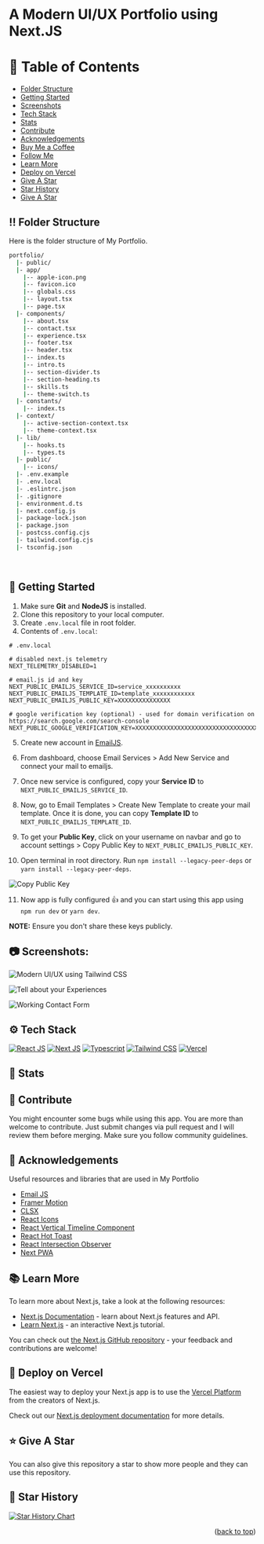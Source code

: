 <a name="readme-top"></a>

# A Modern UI/UX Portfolio using Next.JS



# :notebook_with_decorative_cover: Table of Contents

</summary>

- [Folder Structure](#bangbang-folder-structure)
- [Getting Started](#toolbox-getting-started)
- [Screenshots](#camera-screenshots)
- [Tech Stack](#gear-tech-stack)
- [Stats](#wrench-stats)
- [Contribute](#raised_hands-contribute)
- [Acknowledgements](#gem-acknowledgements)
- [Buy Me a Coffee](#coffee-buy-me-a-coffee)
- [Follow Me](#rocket-follow-me)
- [Learn More](#books-learn-more)
- [Deploy on Vercel](#page_with_curl-deploy-on-vercel)
- [Give A Star](#star-give-a-star)
- [Star History](#star2-star-history)
- [Give A Star](#star-give-a-star)

</details>

## :bangbang: Folder Structure

Here is the folder structure of My Portfolio.

```bash
portfolio/
  |- public/
  |- app/
    |-- apple-icon.png
    |-- favicon.ico
    |-- globals.css
    |-- layout.tsx
    |-- page.tsx
  |- components/
    |-- about.tsx
    |-- contact.tsx
    |-- experience.tsx
    |-- footer.tsx
    |-- header.tsx
    |-- index.ts
    |-- intro.ts
    |-- section-divider.ts
    |-- section-heading.ts
    |-- skills.ts
    |-- theme-switch.ts
  |- constants/
    |-- index.ts
  |- context/
    |-- active-section-context.tsx
    |-- theme-context.tsx
  |- lib/
    |-- hooks.ts
    |-- types.ts
  |- public/
    |-- icons/
  |- .env.example
  |- .env.local
  |- .eslintrc.json
  |- .gitignore
  |- environment.d.ts
  |- next.config.js
  |- package-lock.json
  |- package.json
  |- postcss.config.cjs
  |- tailwind.config.cjs
  |- tsconfig.json
```

<br />

## :toolbox: Getting Started

1. Make sure **Git** and **NodeJS** is installed.
2. Clone this repository to your local computer.
3. Create `.env.local` file in root folder.
4. Contents of `.env.local`:

```env
# .env.local

# disabled next.js telemetry
NEXT_TELEMETRY_DISABLED=1

# email.js id and key
NEXT_PUBLIC_EMAILJS_SERVICE_ID=service_xxxxxxxxxx
NEXT_PUBLIC_EMAILJS_TEMPLATE_ID=template_xxxxxxxxxxxx
NEXT_PUBLIC_EMAILJS_PUBLIC_KEY=XXXXXXXXXXXXXXX

# google verification key (optional) - used for domain verification on https://search.google.com/search-console
NEXT_PUBLIC_GOOGLE_VERIFICATION_KEY=XXXXXXXXXXXXXXXXXXXXXXXXXXXXXXXXXXXXXXXXXXXXX

```

5. Create new account in [EmailJS](https://www.emailjs.com/ "EmailJS").

6. From dashboard, choose Email Services > Add New Service and connect your mail to emailjs.

7. Once new service is configured, copy your **Service ID** to `NEXT_PUBLIC_EMAILJS_SERVICE_ID`.

8. Now, go to Email Templates > Create New Template to create your mail template. Once it is done, you can copy **Template ID** to `NEXT_PUBLIC_EMAILJS_TEMPLATE_ID`.

9. To get your **Public Key**, click on your username on navbar and go to account settings > Copy Public Key to `NEXT_PUBLIC_EMAILJS_PUBLIC_KEY`.

10. Open terminal in root directory. Run `npm install --legacy-peer-deps` or `yarn install --legacy-peer-deps`.

![Copy Public Key](/.github/images/step_emailjs.png "Copy Public Key")

11. Now app is fully configured :+1: and you can start using this app using `npm run dev` or `yarn dev`.

**NOTE:** Ensure you don't share these keys publicly.

## :camera: Screenshots:

![Modern UI/UX using Tailwind CSS](/.github/images/img1.png "Modern UI/UX using Tailwind CSS")

![Tell about your Experiences](/.github/images/img3.png "Tell about your Experiences")

![Working Contact Form](/.github/images/img4.png "Working Contact Form")

## :gear: Tech Stack

[![React JS](https://skillicons.dev/icons?i=react "React JS")](https://react.dev/ "React JS") [![Next JS](https://skillicons.dev/icons?i=next "Next JS")](https://nextjs.org/ "Next JS") [![Typescript](https://skillicons.dev/icons?i=ts "Typescript")](https://www.typescriptlang.org/ "Typescript") [![Tailwind CSS](https://skillicons.dev/icons?i=tailwind "Tailwind CSS")](https://tailwindcss.com/ "Tailwind CSS") [![Vercel](https://skillicons.dev/icons?i=vercel "Vercel")](https://vercel.app/ "Vercel")

## :wrench: Stats

## :raised_hands: Contribute

You might encounter some bugs while using this app. You are more than welcome to contribute. Just submit changes via pull request and I will review them before merging. Make sure you follow community guidelines.

## :gem: Acknowledgements

Useful resources and libraries that are used in My Portfolio

- [Email JS](https://www.emailjs.com/ "Email JS")
- [Framer Motion](https://www.framer.com/motion/ "Framer Motion")
- [CLSX](https://www.npmjs.com/package/clsx "CLSX")
- [React Icons](https://react-icons.github.io/react-icons/ "React Icons")
- [React Vertical Timeline Component](https://www.npmjs.com/package/react-vertical-timeline-component "React Vertical Timeline Component")
- [React Hot Toast](https://www.npmjs.com/package/react-hot-toast "React Hot Toast")
- [React Intersection Observer](https://www.npmjs.com/package/react-intersection-observer "React Intersection Observer")
- [Next PWA](https://www.npmjs.com/package/next-pwa "Next PWA")

## :books: Learn More

To learn more about Next.js, take a look at the following resources:

- [Next.js Documentation](https://nextjs.org/docs) - learn about Next.js features and API.
- [Learn Next.js](https://nextjs.org/learn) - an interactive Next.js tutorial.

You can check out [the Next.js GitHub repository](https://github.com/vercel/next.js/) - your feedback and contributions are welcome!

## :page_with_curl: Deploy on Vercel

The easiest way to deploy your Next.js app is to use the [Vercel Platform](https://vercel.com/new?utm_medium=default-template&filter=next.js&utm_source=create-next-app&utm_campaign=create-next-app-readme) from the creators of Next.js.

Check out our [Next.js deployment documentation](https://nextjs.org/docs/deployment) for more details.

## :star: Give A Star

You can also give this repository a star to show more people and they can use this repository.

## :star2: Star History

<a href="https://star-history.com/#sanidhyy/portfolio&Timeline">
  <picture>
    <source media="(prefers-color-scheme: dark)" srcset="https://api.star-history.com/svg?repos=sanidhyy/portfolio&type=Timeline&theme=dark" />
    <source media="(prefers-color-scheme: light)" srcset="https://api.star-history.com/svg?repos=sanidhyy/portfolio&type=Timeline" />
    <img alt="Star History Chart" src="https://api.star-history.com/svg?repos=sanidhyy/portfolio&type=Timeline" />
  </picture>
</a>

<br />
<p align="right">(<a href="#readme-top">back to top</a>)</p>

